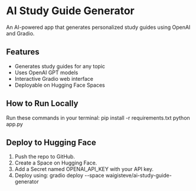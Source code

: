 # AI Study Guide Generator

An AI-powered app that generates personalized study guides using OpenAI and Gradio.

## Features
- Generates study guides for any topic
- Uses OpenAI GPT models
- Interactive Gradio web interface
- Deployable on Hugging Face Spaces

## How to Run Locally
Run these commands in your terminal:
pip install -r requirements.txt
python app.py

## Deploy to Hugging Face
1. Push the repo to GitHub.
2. Create a Space on Hugging Face.
3. Add a Secret named OPENAI_API_KEY with your API key.
4. Deploy using:
gradio deploy --space waigisteve/ai-study-guide-generator

